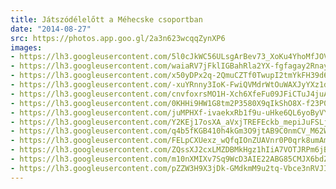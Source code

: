 ```yaml
---
title: Játszódélelőtt a Méhecske csoportban
date: "2014-08-27"
src: https://photos.app.goo.gl/2a3n623wcqqZynXP6
images:
- https://lh3.googleusercontent.com/5l0cJkWC56ULsgArBev73_XoKu4YhoMfJOVVoVEdabj94UUxOCkGFHV2-BfXAom0cwY6NhhZ_h5P1YsRMGfAIEbmcXdJtohDvBfDJUhw6IGRyeMBpV2mn49Di7d34FvYwYHte_T0cg
- https://lh3.googleusercontent.com/waiaRV7jFklIGBahRla2YX-fgfagay2Rnay5CrpS-VclzmYhLpg6w1PCgaU6GDQNVjqW77zNv5miZBNpeSiHKU-7DDtk4fadHiSLtH7FNydyrDCB3c7oOJLFEkert26JCsjPe_Rmsw
- https://lh3.googleusercontent.com/x50yDPx2q-2QmuCZTf0TwupI2tmYkFH39d6OsXsiKoCazKHoGhKr0nfJJ_Ww9AQK1V0qvAX-h0G3YBNPDlG2hkEmPROTloEQjPZOZPSWmwVtdDXgZSOXL2UiM14IZ2Su_I79S9oTRQ
- https://lh3.googleusercontent.com/-xuYRnny3IoK-FwiQVMdrWtOuWAXJyYXz1dfwzQ5SaC5pIpvyDbGkEP5aOOh6NanWqUtZ4FtZecCmmNFsjYF6cAzc2XjGCFixGzKbkOubBHx797HYTBw_Dkqii3gyvlAbmbajSJjRw
- https://lh3.googleusercontent.com/cnvfoxrsMO1H-Xch6XfeFu09JFiCTuJ4juAY3zHeNK3rmB07WT2Cc8BVxHB0tA8PMAY22d8JP7enelCzVIeTedLUtsz1nrdDzHKV-SBmPVYJzur1gphFvLhB0VjckzrEuvVNc3aMHg
- https://lh3.googleusercontent.com/0KHHi9HW1G8tm2P3580X9qIkShO8X-f23P00Nv04o72BZ0EL0e44U6ICbaFh8oXcKlzt4z2535e7TQ9d_MYm__IMERb5eMt9VQElckVIldeyyEB9t48D8VMwmwXKFqJKTN4NUbrPQw
- https://lh3.googleusercontent.com/juMPHXf-ivaekxRb1f9u-uHke6QL6yoByVYhH5dO-vmjHG2XuUbLoIM_UE69DIeYOAjg5qb990h0m20b0EO0B--XzIXywyYQkrPhmCF9F-eOJi1-T0KFm-mnmZ3y50GbvHP4hLAP1w
- https://lh3.googleusercontent.com/Y2KEj17osXA_aVxjTREFEckb_mepiJuFSLjqi59R03cffntD6AC9wTJXZaMGTRXOJXjHKFeGWjbtKCwJ43bycZsXnWVVZFboIUgKqhg2gFU6FYZ-SLEpqIHvRTmX9Ww0GQTfboI6Gw
- https://lh3.googleusercontent.com/q4b5fKGB410h4kGm3O9jtAB9C0nmCV_M62WCxz9arD2F5IbnfAVy--YYRMuxM8DCxbnjPjMZJ-Co16_wc_MrIjRE8b_8jWj8DZwQSl0drMVQquCMQxD2QvFi_MmSPY-ZKaXKfH_HZw
- https://lh3.googleusercontent.com/FELpCXUexz_wQfqIOnZUAVnr0P0qrk8umAm_VBt1jVxRepSQYtEnev_CUMNXGhC6Thr1C5YucvqzKOsd2A4vtpJb1NwWpcDh1Bx71Xm_h-E_crIlRBjvwwKCB9zEyNVpaTTmTBtWaw
- https://lh3.googleusercontent.com/ZQssXJ2cxLMZDBMkHgz1hIiA7VOTJRPm6jBLPwABSr7zVBD8wXWZvOI6KvuQtDOhkyad_SfFPzQCBPcl7-IKNCcb2fBifRhpoeUWSr5VvFgdTAN-VSM9SH5PHyfkxpMAo4Hxppss8w
- https://lh3.googleusercontent.com/m10nXMIXv7Sq9WcD3AIE22ABG85CMJX6bdZLUXKO_p2FhdEP7mZTm4AlEsJZXN-m5KR0oXTmgVBGt5D49OxxWHhfxSlCDRRME5y18vAOgEQ6nwft2cRjgqotfgGWchxeXS-Faof0Rw
- https://lh3.googleusercontent.com/pZZW3H9X3jDk-GMdkmM9u2tq-Vbce3nRVJIxBxGsOiVbq-oWjbFIJWXaFIDYpeeJTVeuQmzVwr_fnvdp5iEN5FHg-DhzKcNbbIAecSKRzMqZGb9V2GN0nb2OVPkR1188eWaOP-sIQg
---
```

